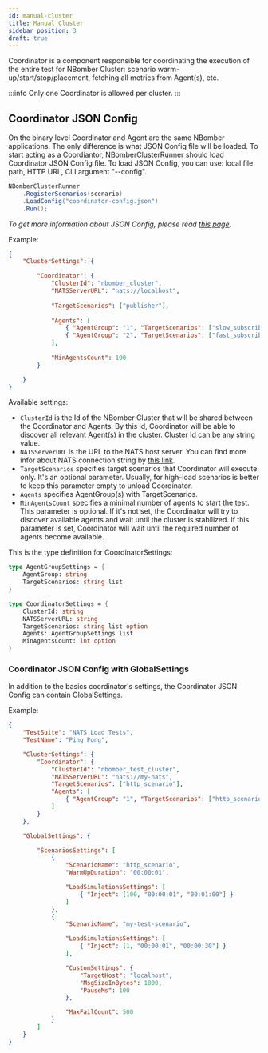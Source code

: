```yaml
---
id: manual-cluster
title: Manual Cluster
sidebar_position: 3
draft: true
---
```


Coordinator is a component responsible for coordinating the execution of the entire test for NBomber Cluster: scenario warm-up/start/stop/placement, fetching all metrics from Agent(s), etc. 

:::info
Only one Coordinator is allowed per cluster.
:::

## Coordinator JSON Config

On the binary level Coordinator and Agent are the same NBomber applications. The only difference is what JSON Config file will be loaded. To start acting as a Coordiantor, NBomberClusterRunner should load Coordinator JSON Config file. To load JSON Config, you can use: local file path, HTTP URL, CLI argument "--config".

```csharp
NBomberClusterRunner
    .RegisterScenarios(scenario)    
    .LoadConfig("coordinator-config.json")    
    .Run();
```

*To get more information about JSON Config, please read [this page](../using-nbomber/basic-api/json-config).*

Example:

```json
{
    "ClusterSettings": {

        "Coordinator": {
            "ClusterId": "nbomber_cluster",
            "NATSServerURL": "nats://localhost",            
            
            "TargetScenarios": ["publisher"],
            
            "Agents": [
                { "AgentGroup": "1", "TargetScenarios": ["slow_subscribers"] },
                { "AgentGroup": "2", "TargetScenarios": ["fast_subscribers"] }
            ],
            
            "MinAgentsCount": 100
        }

    }
}
```

Available settings:

- `ClusterId` is the Id of the NBomber Cluster that will be shared between the Coordinator and Agents. By this id, Coordinator will be able to discover all relevant Agent(s) in the cluster. Cluster Id can be any string value.
- `NATSServerURL` is the URL to the NATS host server. You can find more infor about NATS connection string by [this link](https://docs.nats.io/using-nats/developer/connecting). 
- `TargetScenarios` specifies target scenarios that Coordinator will execute only. It's an optional parameter. Usually, for high-load scenarios is better to keep this parameter empty to unload Coordinator.
- `Agents` specifies AgentGroup(s) with TargetScenarios.
- `MinAgentsCount` specifies a minimal number of agents to start the test. This parameter is optional. If it's not set, the Coordinator will try to discover available agents and wait until the cluster is stabilized. If this parameter is set, Coordinator will wait until the required number of agents become available.

This is the type definition for CoordinatorSettings:

```fsharp
type AgentGroupSettings = {
    AgentGroup: string
    TargetScenarios: string list
}

type CoordinatorSettings = {
    ClusterId: string
    NATSServerURL: string
    TargetScenarios: string list option
    Agents: AgentGroupSettings list
    MinAgentsCount: int option
}
```

### Coordinator JSON Config with GlobalSettings

In addition to the basics coordinator's settings, the Coordinator JSON Config can contain GlobalSettings.

Example:

```json
{
    "TestSuite": "NATS Load Tests",
    "TestName": "Ping Pong",

    "ClusterSettings": {
        "Coordinator": {
            "ClusterId": "nbomber_test_cluster",
            "NATSServerURL": "nats://my-nats",
            "TargetScenarios": ["http_scenario"],
            "Agents": [
                { "AgentGroup": "1", "TargetScenarios": ["http_scenario"] }
            ]
        }
    },

    "GlobalSettings": {

        "ScenariosSettings": [
            {
                "ScenarioName": "http_scenario",
                "WarmUpDuration": "00:00:01",

                "LoadSimulationsSettings": [
                    { "Inject": [100, "00:00:01", "00:01:00"] }
                ]
            },
            {
                "ScenarioName": "my-test-scenario",

                "LoadSimulationsSettings": [
                    { "Inject": [1, "00:00:01", "00:00:30"] }
                ],

                "CustomSettings": {
                    "TargetHost": "localhost",
                    "MsgSizeInBytes": 1000,
                    "PauseMs": 100
                },

                "MaxFailCount": 500
            }
        ]
    }
}
```